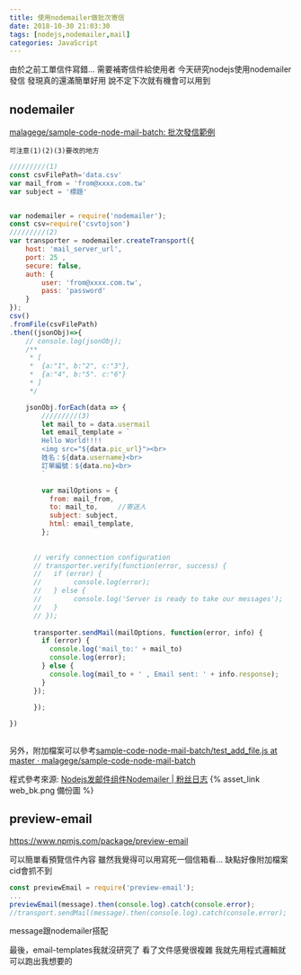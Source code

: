 ```yaml
---
title: 使用nodemailer做批次寄信
date: 2018-10-30 21:03:30
tags: [nodejs,nodemailer,mail]
categories: JavaScript
---
```


由於之前工單信件寫錯...
需要補寄信件給使用者
今天研究nodejs使用nodemailer發信
發現真的還滿簡單好用
說不定下次就有機會可以用到


<!--more-->

## nodemailer
[malagege/sample-code-node-mail-batch: 批次發信範例](https://github.com/malagege/sample-code-node-mail-batch)

`可注意(1)(2)(3)要改的地方`
```js
/////////(1)
const csvFilePath='data.csv'
var mail_from = 'from@xxxx.com.tw'
var subject = '標題'


var nodemailer = require('nodemailer');
const csv=require('csvtojson')
/////////(2)
var transporter = nodemailer.createTransport({
    host: 'mail_server_url',
    port: 25 ,
    secure: false,
    auth: {
        user: 'from@xxxx.com.tw',
        pass: 'password'
    }
});
csv()
.fromFile(csvFilePath)
.then((jsonObj)=>{
    // console.log(jsonObj);
    /**
     * [
     * 	{a:"1", b:"2", c:"3"},
     * 	{a:"4", b:"5". c:"6"}
     * ]
     */ 

    jsonObj.forEach(data => {
        /////////(3)
        let mail_to = data.usermail
        let email_template = `
        Hello World!!!!
        <img src="${data.pic_url}"><br>
        姓名：${data.username}<br>
        訂單編號：${data.no}<br>
        `

        var mailOptions = {
          from: mail_from,
          to: mail_to,     //寄送人
          subject: subject,
          html: email_template,
        };
        
      
      // verify connection configuration
      // transporter.verify(function(error, success) {
      //   if (error) {
      //        console.log(error);
      //   } else {
      //        console.log('Server is ready to take our messages');
      //   }
      // });
      
      transporter.sendMail(mailOptions, function(error, info) {
        if (error) {
          console.log('mail_to:' + mail_to)
          console.log(error);
        } else {
          console.log(mail_to + ' , Email sent: ' + info.response);
        }
      });
      
      });

})
 
```

另外，附加檔案可以參考[sample-code-node-mail-batch/test_add_file.js at master · malagege/sample-code-node-mail-batch](https://github.com/malagege/sample-code-node-mail-batch/blob/master/test_add_file.js)


程式參考來源:
[Nodejs发邮件组件Nodemailer | 粉丝日志](http://blog.fens.me/nodejs-email-nodemailer/)  {% asset_link web_bk.png 備份圖 %}


## preview-email

https://www.npmjs.com/package/preview-email

可以簡單看預覽信件內容
雖然我覺得可以用寫死一個信箱看...
缺點好像附加檔案cid會抓不到

```js
const previewEmail = require('preview-email');
...
previewEmail(message).then(console.log).catch(console.error);
//transport.sendMail(message).then(console.log).catch(console.error);
```
message跟nodemailer搭配



最後，email-templates我就沒研究了
看了文件感覺很複雜
我就先用程式邏輯就可以跑出我想要的



